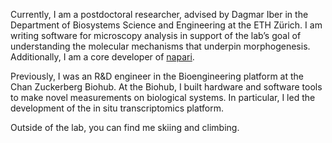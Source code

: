 Currently, I am a postdoctoral researcher, advised by Dagmar Iber in the Department of Biosystems Science and Engineering at the ETH Zürich. I am writing software for microscopy analysis in support of the lab’s goal of understanding the molecular mechanisms that underpin morphogenesis. Additionally, I am a core developer of [napari](https://www.napari.org).

Previously, I was an R&D engineer in the Bioengineering platform at the Chan Zuckerberg Biohub. At the Biohub, I built hardware and software tools to make novel measurements on biological systems. In particular, I led the development of the in situ transcriptomics platform.

Outside of the lab, you can find me skiing and climbing.
